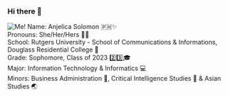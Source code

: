 ### Hi there 👋
![Me!](https://static.wixstatic.com/media/d8edf0_b693beb1599147aa9792259a58341af2~mv2.gif)
Name: Anjelica Solomon 🇵🇭✨  
Pronouns: She/Her/Hers 👩🏻  
School: Rutgers University - School of Communications & Informations, Douglass Residential College 🏫  
Grade: Sophomore, Class of 2023 2️⃣3️⃣🎓  
Major: Information Technology & Informatics 💻    
Minors: Business Administration 💼, Critical Intelligence Studies 🔐 & Asian Studies 🌏  
<!--
**anjelicas/anjelicas** is a ✨ _special_ ✨ repository because its `README.md` (this file) appears on your GitHub profile.

Here are some ideas to get you started:

- 🔭 I’m currently working on ...
- 🌱 I’m currently learning ...
- 👯 I’m looking to collaborate on ...
- 🤔 I’m looking for help with ...
- 💬 Ask me about ...
- 📫 How to reach me: ...
- 😄 Pronouns: ...
- ⚡ Fun fact: ...
-->

